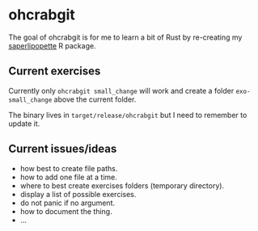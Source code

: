 
# ohcrabgit

<!-- badges: start -->
<!-- badges: end -->

The goal of ohcrabgit is for me to learn a bit of Rust by re-creating my [saperlipopette](https://docs.ropensci.org/saperlipopette/) R package.

## Current exercises

Currently only `ohcrabgit small_change` will work and create a folder `exo-small_change` above the current folder.

The binary lives in `target/release/ohcrabgit` but I need to remember to update it.

## Current issues/ideas

- how best to create file paths.
- how to add one file at a time.
- where to best create exercises folders (temporary directory).
- display a list of possible exercises.
- do not panic if no argument.
- how to document the thing.
- ...

